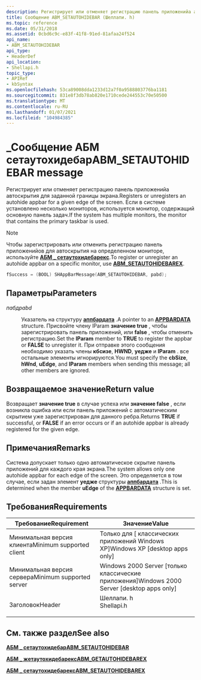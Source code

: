 ```yaml
---
description: Регистрирует или отменяет регистрацию панель приложенийа автоскрытия для заданной границы экрана. Если в системе установлено несколько мониторов, используется монитор, содержащий основную панель задач.
title: Сообщение ABM_SETAUTOHIDEBAR (Шеллапи. h)
ms.topic: reference
ms.date: 05/31/2018
ms.assetid: 0cbd6c9c-e83f-41f8-91ed-81afaa24f524
api_name:
- ABM_SETAUTOHIDEBAR
api_type:
- HeaderDef
api_location:
- Shellapi.h
topic_type:
- APIRef
- kbSyntax
ms.openlocfilehash: 53ca89008dda1233d12a7f0a9588803776ba1181
ms.sourcegitcommit: 831e8f3db78ab820e1710cede244553c70e50500
ms.translationtype: MT
ms.contentlocale: ru-RU
ms.lasthandoff: 01/07/2021
ms.locfileid: "104984385"
---
```

# <a name="abm_setautohidebar-message"></a><span data-ttu-id="0e05c-104">\_Сообщение АБМ сетаутохидебар</span><span class="sxs-lookup"><span data-stu-id="0e05c-104">ABM\_SETAUTOHIDEBAR message</span></span>

<span data-ttu-id="0e05c-105">Регистрирует или отменяет регистрацию панель приложенийа автоскрытия для заданной границы экрана.</span><span class="sxs-lookup"><span data-stu-id="0e05c-105">Registers or unregisters an autohide appbar for a given edge of the screen.</span></span> <span data-ttu-id="0e05c-106">Если в системе установлено несколько мониторов, используется монитор, содержащий основную панель задач.</span><span class="sxs-lookup"><span data-stu-id="0e05c-106">If the system has multiple monitors, the monitor that contains the primary taskbar is used.</span></span>

> [!Note]  
> <span data-ttu-id="0e05c-107">Чтобы зарегистрировать или отменить регистрацию панель приложенийов для автоскрытия на определенном мониторе, используйте [**АБМ \_ сетаутохидебарекс**](abm-setautohidebarex.md).</span><span class="sxs-lookup"><span data-stu-id="0e05c-107">To register or unregister an autohide appbar on a specific monitor, use [**ABM\_SETAUTOHIDEBAREX**](abm-setautohidebarex.md).</span></span>

 


```C++
fSuccess = (BOOL) SHAppBarMessage(ABM_SETAUTOHIDEBAR, pabd); 
```



## <a name="parameters"></a><span data-ttu-id="0e05c-108">Параметры</span><span class="sxs-lookup"><span data-stu-id="0e05c-108">Parameters</span></span>

<dl> <dt>

<span data-ttu-id="0e05c-109">*пабд*</span><span class="sxs-lookup"><span data-stu-id="0e05c-109">*pabd*</span></span> 
</dt> <dd>

<span data-ttu-id="0e05c-110">Указатель на структуру [**аппбардата**](/windows/desktop/api/Shellapi/ns-shellapi-appbardata) .</span><span class="sxs-lookup"><span data-stu-id="0e05c-110">A pointer to an [**APPBARDATA**](/windows/desktop/api/Shellapi/ns-shellapi-appbardata) structure.</span></span> <span data-ttu-id="0e05c-111">Присвойте  члену lParam **значение true** , чтобы зарегистрировать панель приложений, или **false** , чтобы отменить регистрацию.</span><span class="sxs-lookup"><span data-stu-id="0e05c-111">Set the **lParam** member to **TRUE** to register the appbar or **FALSE** to unregister it.</span></span> <span data-ttu-id="0e05c-112">При отправке этого сообщения необходимо указать члены **кбсизе**, **HWND**, **уедже** и **lParam** . все остальные элементы игнорируются.</span><span class="sxs-lookup"><span data-stu-id="0e05c-112">You must specify the **cbSize**, **hWnd**, **uEdge**, and **lParam** members when sending this message; all other members are ignored.</span></span>

</dd> </dl>

## <a name="return-value"></a><span data-ttu-id="0e05c-113">Возвращаемое значение</span><span class="sxs-lookup"><span data-stu-id="0e05c-113">Return value</span></span>

<span data-ttu-id="0e05c-114">Возвращает **значение true** в случае успеха или **значение false** , если возникла ошибка или если панель приложений с автоматическим скрытием уже зарегистрирован для данного ребра.</span><span class="sxs-lookup"><span data-stu-id="0e05c-114">Returns **TRUE** if successful, or **FALSE** if an error occurs or if an autohide appbar is already registered for the given edge.</span></span>

## <a name="remarks"></a><span data-ttu-id="0e05c-115">Примечания</span><span class="sxs-lookup"><span data-stu-id="0e05c-115">Remarks</span></span>

<span data-ttu-id="0e05c-116">Система допускает только одно автоматическое скрытие панель приложений для каждого края экрана.</span><span class="sxs-lookup"><span data-stu-id="0e05c-116">The system allows only one autohide appbar for each edge of the screen.</span></span> <span data-ttu-id="0e05c-117">Это определяется в том случае, если задан элемент **уедже** структуры [**аппбардата**](/windows/desktop/api/Shellapi/ns-shellapi-appbardata) .</span><span class="sxs-lookup"><span data-stu-id="0e05c-117">This is determined when the member **uEdge** of the [**APPBARDATA**](/windows/desktop/api/Shellapi/ns-shellapi-appbardata) structure is set.</span></span>

## <a name="requirements"></a><span data-ttu-id="0e05c-118">Требования</span><span class="sxs-lookup"><span data-stu-id="0e05c-118">Requirements</span></span>



| <span data-ttu-id="0e05c-119">Требование</span><span class="sxs-lookup"><span data-stu-id="0e05c-119">Requirement</span></span> | <span data-ttu-id="0e05c-120">Значение</span><span class="sxs-lookup"><span data-stu-id="0e05c-120">Value</span></span> |
|-------------------------------------|---------------------------------------------------------------------------------------|
| <span data-ttu-id="0e05c-121">Минимальная версия клиента</span><span class="sxs-lookup"><span data-stu-id="0e05c-121">Minimum supported client</span></span><br/> | <span data-ttu-id="0e05c-122">Только для \[ классических приложений Windows XP\]</span><span class="sxs-lookup"><span data-stu-id="0e05c-122">Windows XP \[desktop apps only\]</span></span><br/>                                           |
| <span data-ttu-id="0e05c-123">Минимальная версия сервера</span><span class="sxs-lookup"><span data-stu-id="0e05c-123">Minimum supported server</span></span><br/> | <span data-ttu-id="0e05c-124">Windows 2000 Server \[только классические приложения\]</span><span class="sxs-lookup"><span data-stu-id="0e05c-124">Windows 2000 Server \[desktop apps only\]</span></span><br/>                                  |
| <span data-ttu-id="0e05c-125">Заголовок</span><span class="sxs-lookup"><span data-stu-id="0e05c-125">Header</span></span><br/>                   | <dl> <span data-ttu-id="0e05c-126"><dt>Шеллапи. h</dt></span><span class="sxs-lookup"><span data-stu-id="0e05c-126"><dt>Shellapi.h</dt></span></span> </dl> |



## <a name="see-also"></a><span data-ttu-id="0e05c-127">См. также раздел</span><span class="sxs-lookup"><span data-stu-id="0e05c-127">See also</span></span>

<dl> <dt>

[<span data-ttu-id="0e05c-128">**АБМ \_ сетаутохидебар**</span><span class="sxs-lookup"><span data-stu-id="0e05c-128">**ABM\_SETAUTOHIDEBAR**</span></span>](abm-getautohidebar.md)
</dt> <dt>

[<span data-ttu-id="0e05c-129">**АБМ \_ жетаутохидебарекс**</span><span class="sxs-lookup"><span data-stu-id="0e05c-129">**ABM\_GETAUTOHIDEBAREX**</span></span>](abm-getautohidebarex.md)
</dt> <dt>

[<span data-ttu-id="0e05c-130">**АБМ \_ сетаутохидебарекс**</span><span class="sxs-lookup"><span data-stu-id="0e05c-130">**ABM\_SETAUTOHIDEBAREX**</span></span>](abm-setautohidebarex.md)
</dt> </dl>

 

 





